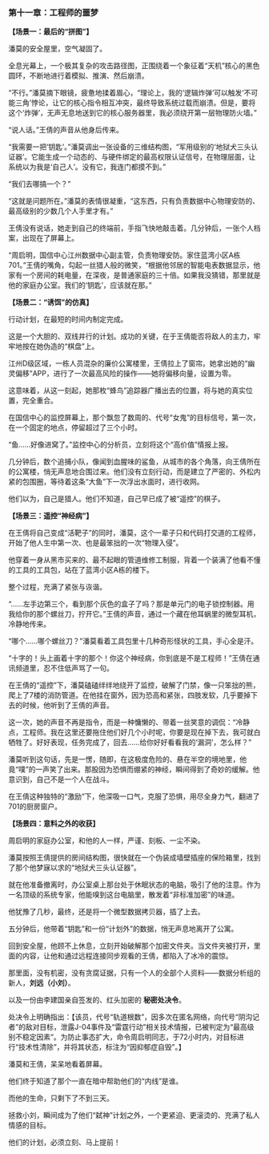 ### **第十一章：工程师的噩梦**

**【场景一：最后的“拼图”】**

潘莫的安全屋里，空气凝固了。

全息光幕上，一个极其复杂的攻击路径图，正围绕着一个象征着“天机”核心的黑色圆环，不断地进行着模拟、推演、然后崩溃。

“不行。”潘莫摘下眼镜，疲惫地揉着眉心，“理论上，我的‘逻辑炸弹’可以触发‘不可能三角’悖论，让它的核心指令相互冲突，最终导致系统过载而崩溃。但是，要将这个‘炸弹’，无声无息地送到它的核心服务器里，我必须绕开第一层物理防火墙。”

“说人话。”王倩的声音从他身后传来。

“我需要一把‘钥匙’。”潘莫调出一张设备的三维结构图，“军用级别的‘地狱犬三头认证器’。它能生成一个动态的、与硬件绑定的最高权限认证信号，在物理层面，让系统以为我是‘自己人’。没有它，我连门都摸不到。”

“我们去哪搞一个？”

“这就是问题所在。”潘莫的表情很凝重，“这东西，只有负责数据中心物理安防的、最高级别的少数几个人手里才有。”

王倩没有说话，她走到自己的终端前，手指飞快地敲击着。几分钟后，一张个人档案，出现在了屏幕上。

“周启明，国信中心江州数据中心副主管，负责物理安防。家住蓝湾小区A栋701。”王倩的嘴角，勾起一丝猎人般的微笑，“根据他邻居的智能电表数据显示，他家有一个房间的耗电量，在深夜，是普通家庭的三十倍。如果我没猜错，那里就是他的家庭办公室。我们的‘钥匙’，应该就在那。”

**【场景二：“诱饵”的仿真】**

行动计划，在最短的时间内制定完成。

这是一个大胆的、双线并行的计划。成功的关键，在于王倩能否将敌人的主力，牢牢地按在她伪造的“棋盘”上。

江州D级区域，一栋人员混杂的廉价公寓楼里，王倩拉上了窗帘。她拿出她的“幽灵偏移”APP，进行了一次最高风险的操作——她将偏移向量，设置为零。

这意味着，从这一刻起，她那枚“蜂鸟”追踪器广播出去的位置，将与她的真实位置，完全重合。

在国信中心的监控屏幕上，那个飘忽了数周的、代号“女鬼”的目标信号，第一次，在一个固定的地点，停留超过了三个小时。

“鱼……好像进窝了。”监控中心的分析员，立刻将这个“高价值”情报上报。

几分钟后，数个追捕小队，像闻到血腥味的鲨鱼，从城市的各个角落，向王倩所在的公寓楼，悄无声息地合围过来。他们没有立刻行动，而是建立了严密的、外松内紧的包围圈，等待着这条“大鱼”下一次浮出水面时，进行收网。

他们以为，自己是猎人。他们不知道，自己早已成了被“遥控”的棋子。

**【场景三：遥控“神经病”】**

在王倩将自己变成“活靶子”的同时，潘莫，这个一辈子只和代码打交道的工程师，开始了他人生中第一次、也是最笨拙的一次“物理入侵”。

他穿着一身从黑市买来的、最不起眼的管道维修工制服，背着一个装满了他看不懂的工具的工具包，站在了蓝湾小区A栋的楼下。

整个过程，充满了紧张与诙谐。

“……左手边第三个，看到那个灰色的盒子了吗？那是单元门的电子锁控制器。用我给你的那个螺丝刀，拧开它。”王倩的声音，通过一个藏在他耳蜗里的微型耳机，冷静地传来。

“哪个……哪个螺丝刀？”潘莫看着工具包里十几种奇形怪状的工具，手心全是汗。

“十字的！头上画着十字的那个！你这个神经病，你到底是不是工程师！”王倩在通讯频道里，忍不住低声骂了一句。

在王倩的“遥控”下，潘莫磕磕绊绊地绕开了监控，破解了门禁，像一只笨拙的熊，爬上了7楼的消防管道。在他挂在窗外，因为恐高和紧张，四肢发软，几乎要掉下去的时候，他听到了王倩的声音。

这一次，她的声音不再是指令，而是一种慵懒的、带着一丝笑意的调侃：“冷静点，工程师。我在这里还要拖住他们好几个小时呢，你要是现在掉下去，我可就白牺牲了。好好表现，任务完成了，回去……给你好好看看我的‘漏洞’，怎么样？”

潘莫听到这句话，先是一愣，随即，在这极度危险的、悬在半空的境地里，他竟“噗”的一声笑了出来。那股因为恐惧而绷紧的神经，瞬间得到了奇妙的缓解。他意识到，自己不是一个人在战斗。

在王倩这种独特的“激励”下，他深吸一口气，克服了恐惧，用尽全身力气，翻进了701的厨房窗户。

**【场景四：意料之外的收获】**

周启明的家庭办公室，和他的人一样，严谨、刻板、一尘不染。

潘莫按照王倩提供的房间结构图，很快就在一个伪装成墙壁插座的保险箱里，找到了那个他梦寐以求的“地狱犬三头认证器”。

就在他准备撤离时，办公室桌上那台处于休眠状态的电脑，吸引了他的注意。作为一名顶级的系统专家，他能嗅到这台电脑里，散发着“非标准加密”的味道。

他犹豫了几秒，最终，还是将一个微型数据拷贝器，插了上去。

五分钟后，他带着“钥匙”和一份“计划外”的数据，悄无声息地离开了公寓。

回到安全屋，他顾不上休息，立刻开始破解那个加密文件夹。当文件夹被打开，里面的内容，让他和通过远程连接同步观看的王倩，都陷入了冰冷的震惊。

那里面，没有机密，没有贪腐证据，只有一个人的全部个人资料——数据分析组的新人，**刘远（小刘）**。

以及一份由李建国亲自签发的、红头加密的 **秘密处决令**。

处决令上明确指出：【该员，代号“轨道根数”，因多次在匿名网络，向代号“阴沟记者”的敌对目标，泄露J-04事件及“雷霆行动”相关技术情报，已被判定为“最高级别不稳定因素”。为防止事态扩大，命令周启明同志，于72小时内，对目标进行“技术性清除”，并将其状态，标注为“因抑郁症自毁”。】

潘莫和王倩，呆呆地看着屏幕。

他们终于知道了那个一直在暗中帮助他们的“内线”是谁。

而他的生命，只剩下了不到三天。

拯救小刘，瞬间成为了他们“弑神”计划之外，一个更紧迫、更滚烫的、充满了私人情感的目标。

他们的计划，必须立刻、马上提前！
